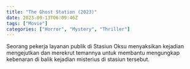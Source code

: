 ```yaml
---
title: "The Ghost Station (2023)"
date: 2023-09-13T06:09:46Z
tags: ["Movie"]
categories: ["Horror", "Mystery", "Thriller"]
---
```


Seorang pekerja layanan publik di Stasiun Oksu menyaksikan kejadian mengejutkan dan merekrut temannya untuk membantu mengungkap kebenaran di balik kejadian misterius di stasiun tersebut.

  <mux-player stream-type="on-demand"
  src="https://kp3d-my.sharepoint.com/personal/ryoo_kp3d_onmicrosoft_com/_layouts/15/download.aspx?share=EWweBP9AKXdAguJE9wkFrTgB-63lnGbK1RF_8zp5wNx0vw" metadata-video-title="mux-video" prefer-playback="mse" controls>
  </mux-player>
  
  
  <script src="https://cdn.jsdelivr.net/npm/@mux/mux-player"></script>
  
   <script id="fgRlKPj5JNP76xCHJx39K009QwkihkGs01NkBdejUEe00k" type="application/ld+json">
 {
  "@context": "https://schema.org/",
  "@type": "VideoObject",
  "name": "The Ghost Station (2023)",
  "contentUrl": "https://stream.mux.com/fgRlKPj5JNP76xCHJx39K009QwkihkGs01NkBdejUEe00k.m3u8?quality=auto",
  "thumbnailUrl": "https://www.themoviedb.org/t/p/original/h71mWlPgO9dTdX2PbaIq5elKCXl.jpg?width=314&fit_mode=preserve&time=25",
  "uploadDate": "2021-06-09T23:23:00Z",
}

</script>
